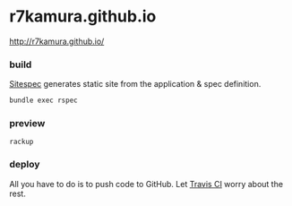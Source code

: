 # r7kamura.github.io
http://r7kamura.github.io/

### build
[Sitespec](https://github.com/r7kamura/sitespec) generates static site from the application & spec definition.
```sh
bundle exec rspec
```

### preview
```
rackup
```

### deploy
All you have to do is to push code to GitHub.
Let [Travis CI](https://travis-ci.org/r7kamura/r7kamura.github.io) worry about the rest.
